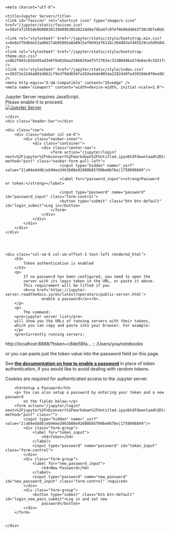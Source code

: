 <!DOCTYPE HTML>
<html>

<head>

    <meta charset="utf-8">

    <title>Jupyter Server</title>
    <link id="favicon" rel="shortcut icon" type="image/x-icon" href="/jupyter/static/favicon.ico?v=50afa725b5de8b00030139d09b38620224d4e7dba47c07ef0e86d4643f30c9bfe6bb7e1a4a1c561aa32834480909a4b6fe7cd1e17f7159330b6b5914bf45a880">
    
    <link rel="stylesheet" href="/jupyter/static/style/bootstrap.min.css?v=0e8a7fbd6de23ad6b27ab95802a0a0915af6693af612bc304d83af445529ce5d95842309ca3405d10f538d45c8a3a261b8cff78b4bd512dd9effb4109a71d0ab" />
    <link rel="stylesheet" href="/jupyter/static/style/bootstrap-theme.min.css?v=8b2f045cb5b4d5ad346f6e816aa2566829a4f5f2783ec31d80d46a57de8ac0c3d21fe6e53bcd8e1f38ac17fcd06d12088bc9b43e23b5d1da52d10c6b717b22b3" />
    <link rel="stylesheet" href="/jupyter/static/style/index.css?v=30372e3246a801d662cf9e3f9dd656fa192eebde9054a2282449fe43919de9f0ee9b745d7eb49d3b0a5e56357912cc7d776390eddcab9dac85b77bdb17b4bdae" />
    <meta http-equiv="X-UA-Compatible" content="IE=edge" />
    <meta name="viewport" content="width=device-width, initial-scale=1.0">

    


    
    

</head>

<body class=""    dir="ltr">

  <noscript>
    <div id='noscript'>
      Jupyter Server requires JavaScript.<br>
      Please enable it to proceed. 
    </div>
  </noscript>

  <div id="header" role="navigation" aria-label="Top Menu">
    <div id="header-container" class="container">
      <div id="jupyter_server" class="nav navbar-brand"><a href="/jupyter/lab" title='dashboard'>
          <img src='/jupyter/static/logo/logo.png?v=a2a176ee3cee251ffddf5fa21fe8e43727a9e5f87a06f9c91ad7b776d9e9d3d5e0159c16cc188a3965e00375fb4bc336c16067c688f5040c0c2d4bfdb852a9e4' alt='Jupyter Server' />
        </a></div>

      
      

      
      

    </div>
    <div class="header-bar"></div>

    
    
  </div>

  <div id="site">
    

<div id="jupyter-main-app" class="container">
    
    
    <div class="row">
        <div class="navbar col-sm-8">
            <div class="navbar-inner">
                <div class="container">
                    <div class="center-nav">
                        <form action="/jupyter/login?next=%2Fjupyter%2Fnbconvert%2Fmarkdown%2FUntitled.ipynb%3Fdownload%3Dtrue" method="post" class="navbar-form pull-left">
                            <input type="hidden" name="_xsrf" value="2|a04edddb|eb94ee3463b08e92688b85f09be0b7be|1758896849"/>
                            
                            <label for="password_input"><strong>Password or token:</strong></label>
                            
                            <input type="password" name="password" id="password_input" class="form-control">
                            <button type="submit" class="btn btn-default" id="login_submit">Log in</button>
                        </form>
                    </div>
                </div>
            </div>
        </div>
    </div>
    
    
    
    
    <div class="col-sm-6 col-sm-offset-3 text-left rendered_html">
        <h3>
            Token authentication is enabled
        </h3>
        <p>
            If no password has been configured, you need to open the
            server with its login token in the URL, or paste it above.
            This requirement will be lifted if you
            <b><a href='https://jupyter-server.readthedocs.io/en/latest/operators/public-server.html'>
                    enable a password</a></b>.
        </p>
        <p>
            The command:
        <pre>jupyter server list</pre>
        will show you the URLs of running servers with their tokens,
        which you can copy and paste into your browser. For example:
        </p>
        <pre>Currently running servers:
http://localhost:8888/?token=c8de56fa... :: /Users/you/notebooks
</pre>
        <p>
            or you can paste just the token value into the password field on this
            page.
        </p>
        <p>
            See
            <b><a href='https://jupyter-server.readthedocs.io/en/latest/operators/public-server.html'>
                    the documentation on how to enable a password</a>
            </b>
            in place of token authentication,
            if you would like to avoid dealing with random tokens.
        </p>
        <p>
            Cookies are required for authenticated access to the Jupyter server.
        </p>
        
        <h3>Setup a Password</h3>
        <p> You can also setup a password by entering your token and a new password
            on the fields below:</p>
        <form action="/jupyter/login?next=%2Fjupyter%2Fnbconvert%2Fmarkdown%2FUntitled.ipynb%3Fdownload%3Dtrue" method="post" class="">
            <input type="hidden" name="_xsrf" value="2|a04edddb|eb94ee3463b08e92688b85f09be0b7be|1758896849"/>
            <div class="form-group">
                <label for="token_input">
                    <h4>Token</h4>
                </label>
                <input type="password" name="password" id="token_input" class="form-control">
            </div>
            <div class="form-group">
                <label for="new_password_input">
                    <h4>New Password</h4>
                </label>
                <input type="password" name="new_password" id="new_password_input" class="form-control" required>
            </div>
            <div class="form-group">
                <button type="submit" class="btn btn-default" id="login_new_pass_submit">Log in and set new
                    password</button>
            </div>
        </form>
        

    </div>
    
    
</div>


  </div>

  
  

  


  <script type='text/javascript'>
    function _remove_token_from_url() {
      if (window.location.search.length <= 1) {
        return;
      }
      var search_parameters = window.location.search.slice(1).split('&');
      for (var i = 0; i < search_parameters.length; i++) {
        if (search_parameters[i].split('=')[0] === 'token') {
          // remote token from search parameters
          search_parameters.splice(i, 1);
          var new_search = '';
          if (search_parameters.length) {
            new_search = '?' + search_parameters.join('&');
          }
          var new_url = window.location.origin +
            window.location.pathname +
            new_search +
            window.location.hash;
          window.history.replaceState({}, "", new_url);
          return;
        }
      }
    }
    _remove_token_from_url();
  </script>
</body>

</html>
